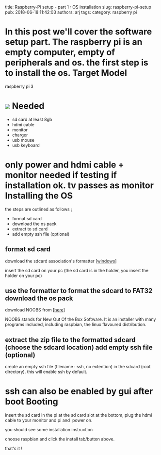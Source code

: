 title: Raspberry-Pi setup - part 1 : OS installation
slug: raspberry-pi-setup
pub: 2018-06-18 11:42:03
authors: arj
tags: 
category: raspberry pi

In this post we'll cover the software setup part. The raspberry pi is an empty computer, empty of peripherals and os. the first step is to install the os.
Target Model
============


raspberry pi 3

![](https://www.raspberrypi.org/app/uploads/2017/05/Raspberry-Pi-3-462x322.jpg)
Needed
======


* sd card at least 8gb
* hdmi cable
* monitor
* charger
* usb mouse
* usb keyboard


only power and hdmi cable + monitor needed if testing if installation ok. tv passes as monitor
Installing the OS
=================


the steps are outlined as follows ;
* format sd card
* download the os pack
* extract to sd card
* add empty ssh file (optional)


format sd card
--------------


download the sdcard association's formatter [[windows](https://www.sdcard.org/downloads/formatter_4/eula_windows/index.html)]

insert the sd card on your pc (the sd card is in the holder, you insert the holder on your pc)

use the formatter to format the sdcard to FAT32
download the os pack
--------------------


download NOOBS from [[here](https://www.raspberrypi.org/downloads/)]

NOOBS stands for New Out Of the Box Software. It is an installer with many programs included, including raspbian, the linux flavoured distribution.

extract the zip file to the formatted sdcard (choose the sdcard location)
add empty ssh file (optional)
-----------------------------


create an empty ssh file (filename : ssh, no extention) in the sdcard (root directory). this will enable ssh by default.

ssh can also be enabled by gui after boot
Booting
=======


insert the sd card in the pi at the sd card slot at the bottom, plug the hdmi cable to your monitor and pi and  power on.

you should see some installation instruction

choose raspbian and click the install tab/button above.

that's it !

 

 

 
